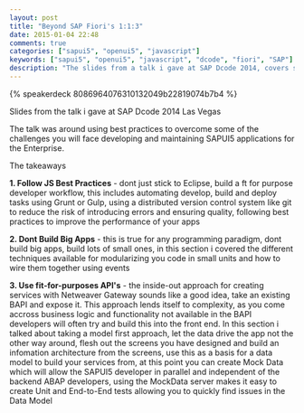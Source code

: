 ```yaml
---
layout: post
title: "Beyond SAP Fiori's 1:1:3"
date: 2015-01-04 22:48
comments: true
categories: ["sapui5", "openui5", "javascript"]
keywords: ["sapui5", "openui5", "javascript", "dcode", "fiori", "SAP"]
description: "The slides from a talk i gave at SAP Dcode 2014, covers some of the best practices you may want to adopt when developing SAPUI5 apps for the enterprise"
---
```


{% speakerdeck 8086964076310132049b22819074b7b4 %}

Slides from the talk i gave at SAP Dcode 2014 Las Vegas

The talk was around using best practices to overcome some of the challenges you will face developing and maintaining SAPUI5 applications for the Enterprise.

The takeaways

**1. Follow JS Best Practices** - dont just stick to Eclipse, build a ft for purpose developer workflow, this includes automating develop, build and deploy tasks using Grunt or Gulp, using a distributed version control system like git to reduce the risk of introducing errors and ensuring quality, following best practices to improve the performance of your apps

**2. Dont Build Big Apps** - this is true for any programming paradigm, dont build big apps, build lots of small ones, in this section i covered the different techniques available for modularizing you code in small units and how to wire them together using events

**3. Use fit-for-purposes API's** - the inside-out approach for creating services with Netweaver Gateway sounds like a good idea, take an existing BAPI and expose it. This approach lends itself to complexity, as you come accross business logic and functionality not available in the BAPI developers will often try and build this into the front end. In this section i talked about taking a model first approach, let the data drive the app not the other way around, flesh out the screens you have designed and build an infomation architecture from the screens, use this as a basis for a data model to build your services from, at this point you can create Mock Data which will allow the SAPUI5 developer in parallel and independent of the backend ABAP developers, using the MockData server makes it easy to create Unit and End-to-End tests allowing you to quickly find issues in the Data Model
